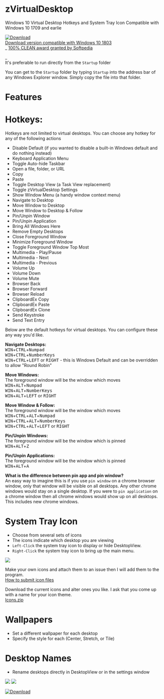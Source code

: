 # zVirtualDesktop  
Windows 10 Virtual Desktop Hotkeys and System Tray Icon
Compatible with Windows 10 1709 and earlie    

[![Download](https://github.com/mzomparelli/zVirtualDesktop/blob/master/download.png?raw=true)](https://zomp.co/Files.aspx?id=zVD)  
[Download version compatible with Windows 10 1803](https://zomp.co/Files.aspx?id=zVD1803)  
_
[100% CLEAN award granted by Softpedia](http://www.softpedia.com/get/Desktop-Enhancements/Other-Desktop-Enhancements/zVirtualDesktop.shtml#status)  

_  
It's preferable to run directly from the `Startup` folder

You can get to the `Startup` folder by typing `Startup` into the address bar of any Windows Explorer window. Simply copy the file into that folder.

# Features  

# Hotkeys:  

Hotkeys are not limited to virtual desktops. You can choose any hotkey for any of the following actions  
  
- Disable Default (if you wanted to disable a built-in Windows default and do nothing instead)  
- Keyboard Application Menu  
- Toggle Auto-hide Taskbar  
- Open a file, folder, or URL  
- Copy  
- Paste  
- Toggle Desktop View (a Task View replacement)  
- Toggle zVirtualDesktop Settings  
- Show Window Menu (a handy window context menu)  
- Navigate to Desktop  
- Move Window to Desktop  
- Move Window to Desktop & Follow  
- Pin/Unpin Window  
- Pin/Unpin Application  
- Bring All Windows Here  
- Remove Empty Desktops  
- Close Foreground Window  
- Minimize Foreground Window  
- Toggle Foreground Window Top Most  
- Multimedia - Play/Pause  
- Multimedia - Next  
- Multimedia - Previous  
- Volume Up  
- Volume Down  
- Volume Mute  
- Browser Back  
- Browser Forward  
- Browser Reload  
- ClipboardEx Copy  
- ClipboardEx Paste  
- ClipboardEx Clone  
- Send Keystroke  
- Send Text Entry  

Below are the default hotkeys for virtual desktops. You can configure these any way you'd like.

__Navigate Desktops:__  
<kbd>WIN</kbd>+<kbd>CTRL</kbd>+<kbd>Numpad</kbd>  
<kbd>WIN</kbd>+<kbd>CTRL</kbd>+<kbd>NumberKeys</kbd>  
<kbd>WIN</kbd>+<kbd>CTRL</kbd>+<kbd>LEFT</kbd> or <kbd>RIGHT</kbd> - this is Windows Default and can be overridden to allow "Round Robin"   

__Move Windows:__  
The foreground window will be the window which moves  
<kbd>WIN</kbd>+<kbd>ALT</kbd>+<kbd>Numpad</kbd>  
<kbd>WIN</kbd>+<kbd>ALT</kbd>+<kbd>NumberKeys</kbd>  
<kbd>WIN</kbd>+<kbd>ALT</kbd>+<kbd>LEFT</kbd> or <kbd>RIGHT</kbd>

__Move Window & Follow:__  
The foreground window will be the window which moves  
<kbd>WIN</kbd>+<kbd>CTRL</kbd>+<kbd>ALT</kbd>+<kbd>Numpad</kbd>  
<kbd>WIN</kbd>+<kbd>CTRL</kbd>+<kbd>ALT</kbd>+<kbd>NumberKeys</kbd>  
<kbd>WIN</kbd>+<kbd>CTRL</kbd>+<kbd>ALT</kbd>+<kbd>LEFT</kbd> or <kbd>RIGHT</kbd>

__Pin/Unpin Windows:__  
The foreground window will be the window which is pinned  
<kbd>WIN</kbd>+<kbd>ALT</kbd>+<kbd>Z</kbd>

__Pin/Unpin Applications:__  
The foreground window will be the window which is pinned  
<kbd>WIN</kbd>+<kbd>ALT</kbd>+<kbd>A</kbd>

__What is the difference between pin app and pin window?__  
An easy way to imagine this is if you use `pin window` on a chrome browser window, 
only that window will be visible on all desktops. Any other chrome windows would 
stay on a single desktop. If you were to `pin application` on a chrome window then 
all chrome windows would show up on all desktops. This includes new chrome windows.

# System Tray Icon  
- Choose from several sets of icons  
- The icons indicate which desktop you are viewing  
- `Left-Click` the system tray icon to display or hide DesktopView.  
- `Right-Click` the system tray icon to bring up the main menu.

![](https://github.com/mzomparelli/zVirtualDesktop/blob/master/zVDIcons.png?raw=true)

Make your own icons and attach them to an issue then I will add them to the program.  
[How to submit icon files](https://github.com/mzomparelli/zVirtualDesktop/issues/23)

Download the current icons and alter ones you like. I ask that you come up with a name for your icon theme.  
[Icons.zip](https://github.com/mzomparelli/zVirtualDesktop/blob/master/zVirtualDesktop/Icons.zip?raw=true)

# Wallpapers  
- Set a different wallpaper for each desktop  
- Specify the style for each (Center, Stretch, or Tile)

# Desktop Names  
- Rename desktops directly in DesktopView or in the settings window   


![](https://github.com/mzomparelli/zVirtualDesktop/blob/master/zVD_Settings.gif?raw=true)
![](https://github.com/mzomparelli/zVirtualDesktop/blob/master/DesktopView.gif?raw=true)

[![Download](https://github.com/mzomparelli/zVirtualDesktop/blob/master/download.png?raw=true)](https://zomp.co/Files.aspx?id=zVD)


